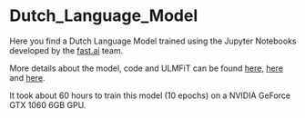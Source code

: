 # Dutch_Language_Model
Here you find a Dutch Language Model trained using the Jupyter Notebooks developed by the [fast.ai](https://www.fast.ai/) team. 

More details about the model, code and ULMFiT can be found [here](https://arxiv.org/abs/1801.06146), [here](https://youtu.be/MDX_x6rKXAs) and [here](https://github.com/fastai/course-nlp/blob/master/nn-vietnamese.ipynb).

It took about 60 hours to train this model (10 epochs) on a NVIDIA GeForce GTX 1060 6GB GPU. 

